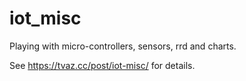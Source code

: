 # iot_misc

Playing with micro-controllers, sensors, rrd and charts.

See https://tvaz.cc/post/iot-misc/ for details.
